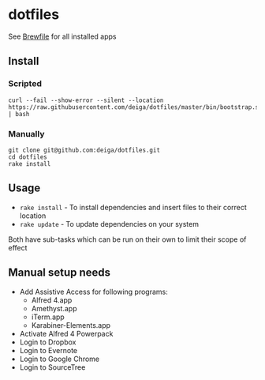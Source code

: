 # dotfiles

See [Brewfile](config/Brewfile) for all installed apps

## Install

### Scripted

    curl --fail --show-error --silent --location https://raw.githubusercontent.com/deiga/dotfiles/master/bin/bootstrap.sh | bash

### Manually

    git clone git@github.com:deiga/dotfiles.git
    cd dotfiles
    rake install

## Usage

- `rake install` - To install dependencies and insert files to their correct location
- `rake update` - To update dependencies on your system

Both have sub-tasks which can be run on their own to limit their scope of effect

## Manual setup needs

- Add Assistive Access for following programs:
  - Alfred 4.app
  - Amethyst.app
  - iTerm.app
  - Karabiner-Elements.app
- Activate Alfred 4 Powerpack
- Login to Dropbox
- Login to Evernote
- Login to Google Chrome
- Login to SourceTree
